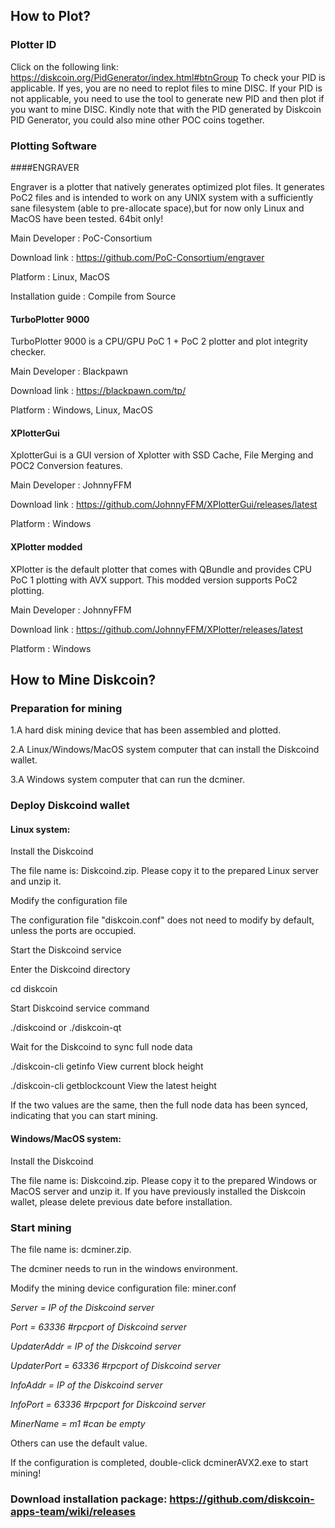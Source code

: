 ## How to Plot?

### Plotter ID
Click on the following link: 
https://diskcoin.org/PidGenerator/index.html#btnGroup 
To check your PID is applicable. If yes, you are no need to replot files to mine DISC. If your PID is not applicable, you need to use the tool to generate new PID and then plot if you want to mine DISC. Kindly note that with the PID generated by Diskcoin PID Generator, you could also mine other POC coins together. 


### Plotting Software

####ENGRAVER

Engraver is a plotter that natively generates optimized plot files. It generates PoC2 files and is intended to work on any UNIX system with a sufficiently sane filesystem (able to pre-allocate space),but for now only Linux and MacOS have been tested. 64bit only!

Main Developer : PoC-Consortium

Download link : https://github.com/PoC-Consortium/engraver

Platform : Linux, MacOS

Installation guide : Compile from Source


#### TurboPlotter 9000

TurboPlotter 9000 is a CPU/GPU PoC 1 + PoC 2 plotter and plot integrity checker.

Main Developer : Blackpawn

Download link : https://blackpawn.com/tp/

Platform : Windows, Linux, MacOS


#### XPlotterGui

XplotterGui is a GUI version of Xplotter with SSD Cache, File Merging and POC2 Conversion features.

Main Developer : JohnnyFFM

Download link : https://github.com/JohnnyFFM/XPlotterGui/releases/latest

Platform : Windows


#### XPlotter modded
XPlotter is the default plotter that comes with QBundle and provides CPU PoC 1 plotting with AVX support. This modded version supports PoC2 plotting.

Main Developer : JohnnyFFM

Download link : https://github.com/JohnnyFFM/XPlotter/releases/latest

Platform : Windows



## How to Mine Diskcoin?

### Preparation for mining

1.A hard disk mining device that has been assembled and plotted.

2.A Linux/Windows/MacOS system computer that can install the Diskcoind wallet.

3.A Windows system computer that can run the dcminer.


### Deploy Diskcoind wallet

#### Linux system:

Install the Diskcoind

The file name is: Diskcoind.zip. Please copy it to the prepared Linux server and unzip it.

Modify the configuration file

The configuration file "diskcoin.conf" does not need to modify by default, unless the ports are occupied.

Start the Diskcoind service

Enter the Diskcoind directory

cd diskcoin

Start Diskcoind service command

./diskcoind or ./diskcoin-qt

Wait for the Diskcoind to sync full node data

./diskcoin-cli getinfo View current block height

./diskcoin-cli getblockcount View the latest height

If the two values are the same, then the full node data has been synced, indicating that you can start mining.


#### Windows/MacOS system:

Install the Diskcoind

The file name is: Diskcoind.zip. Please copy it to the prepared Windows or MacOS server and unzip it. 
If you have previously installed the Diskcoin wallet, please delete previous date before installation.



### Start mining

The file name is: dcminer.zip. 

The dcminer needs to run in the windows environment.

Modify the mining device configuration file: miner.conf

*Server = IP of the Diskcoind server*

*Port = 63336 #rpcport of Diskcoind server*

*UpdaterAddr = IP of the Diskcoind server* 

*UpdaterPort = 63336 #rpcport of Diskcoind server*

*InfoAddr = IP of the Diskcoind server*

*InfoPort = 63336 #rpcport for Diskcoind server*

*MinerName = m1 #can be empty*


Others can use the default value.

If the configuration is completed, double-click dcminerAVX2.exe to start mining!

### Download installation package: https://github.com/diskcoin-apps-team/wiki/releases
